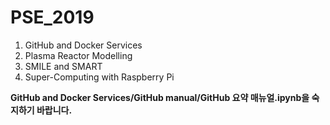 # PSE_2019

1. GitHub and Docker Services
2. Plasma Reactor Modelling
3. SMILE and SMART
4. Super-Computing with Raspberry Pi

**GitHub and Docker Services/GitHub manual/GitHub 요약 매뉴얼.ipynb을 숙지하기 바랍니다.**
